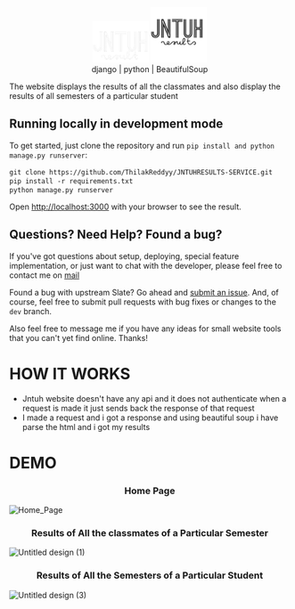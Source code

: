 <p align="center">
  <img src="https://raw.githubusercontent.com/ThilakReddyy/JNTUHRESULTS-WEB/main/public/favicon-black.png#gh-dark-mode-only" alt="JNTUH B.TECH RESULTS" width="100">
  <img src="https://raw.githubusercontent.com/ThilakReddyy/JNTUHRESULTS-WEB/main/public/favicon-light.png#gh-light-mode-only" alt="JNTUH B.TECH RESULTS" width="100">
  <br>
  django | python | BeautifulSoup 
</p>

The website displays the results of all the classmates and also display the results of all semesters of a particular student



## Running locally in development mode

To get started, just clone the repository and run `pip install and python manage.py runserver`:

    git clone https://github.com/ThilakReddyy/JNTUHRESULTS-SERVICE.git
    pip install -r requirements.txt
    python manage.py runserver

Open [http://localhost:3000](http://localhost:8000) with your browser to see the result.

## Questions? Need Help? Found a bug?

If you've got questions about setup, deploying, special feature implementation, or just want to chat with the developer, please feel free to contact me on <a href="mailto:thilakreddypothuganti@gmail.com">mail</a>

Found a bug with upstream Slate? Go ahead and [submit an issue](https://github.com/ThilakReddyy/JNTUHRESULTS-SERVICE/issues). And, of course, feel free to submit pull requests with bug fixes or changes to the `dev` branch.

Also feel free to message me if you have any ideas for small website tools that you can't yet find online. Thanks!
# HOW IT WORKS

<ul>
<li>Jntuh website doesn't have any api and it does not authenticate when a request is made it just sends back the response of that request</li>
<li>I made a request and i got a response and using beautiful soup i have parse the html and i got my results</li>
 </ul>
 
 
# DEMO

<h3 align="Center">Home Page</h3>

![Home_Page](https://user-images.githubusercontent.com/64121161/168486734-5d799aed-6110-47aa-8338-a0aa3c70e963.png)


<h3 align="Center">Results of All the classmates of a Particular Semester</h3>

![Untitled design (1)](https://user-images.githubusercontent.com/64121161/156638075-54743f23-1256-4593-9c70-5166319570e2.png)

<h3 align="Center">Results of All the Semesters of a Particular Student</h3>

![Untitled design (3)](https://user-images.githubusercontent.com/64121161/156640026-73acabfe-f8d6-4b61-bb4e-bdba73d00cdd.png)

